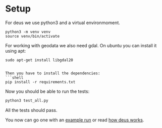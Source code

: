 # Setup

For deus we use python3 and a virtual environmoment.

```shell
python3 -m venv venv
source venv/bin/activate
```

For working with geodata we also need gdal.
On ubuntu you can install it using apt:

```shell
sudo apt-get install libgdal20


Then you have to install the dependencies:
```shell
pip install -r requirements.txt
```

Now you should be able to run the tests:

```python
python3 test_all.py
```

All the tests should pass.

You now can go one with an [example run](RunExample.md) or read [how deus works](HowDoesItWorks.md).
